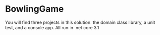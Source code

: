 # BowlingGame
You will find three projects in this solution: the domain class library, a unit test, and a console app.  All run in .net core 3.1
